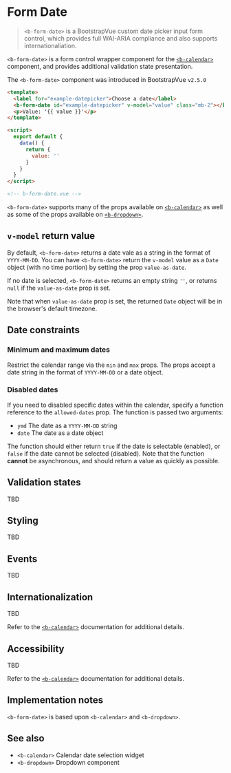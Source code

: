 # Form Date

> `<b-form-date>` is a BootstrapVue custom date picker input form control, which provides full
> WAI-ARIA compliance and also supports internationaliation.

`<b-form-date>` is a form control wrapper component for the [`<b-calendar>`](/docs/components/calendar)
component, and provides additional validation state presentation.

The `<b-form-date>` component was introduced in BootstrapVue `v2.5.0`

```html
<template>
  <label for="example-datepicker">Choose a date</label>
  <b-form-date id="example-datepicker" v-model="value" class="mb-2"></b-form-date>
  <p>Value: '{{ value }}'</p>
</template>

<script>
  export default {
    data() {
      return {
        value: ''
      }
    }
  }
</script>

<!-- b-form-date.vue -->
```

`<b-form-date>` supports many of the props available on [`<b-calendar>`](/docs/components/calendar)
as well as some of the props available on [`<b-dropdown>`](/docs/components/dropdown).

## `v-model` return value

By default, `<b-form-date>` returns a date vale as a string in the format of `YYYY-MM-DD`. You can
have `<b-form-date>` return the `v-model` value as a `Date` object (with no time portion) by setting
the prop `value-as-date`.

If no date is selected, `<b-form-date>` returns an empty string `''`, or returns `null` if the
`value-as-date` prop is set.

Note that when `value-as-date` prop is set, the returned `Date` object will be in the browser's
default timezone.

## Date constraints

### Minimum and maximum dates

Restrict the calendar range via the `min` and `max` props.  The props accept a date string in the
format of `YYYY-MM-DD` or a date object.

### Disabled dates

If you need to disabled specific dates within the calendar, specify a function reference to the
`allowed-dates` prop.  The function is passed two arguments:

- `ymd` The date as a `YYYY-MM-DD` string
- `date` The date as a date object

The function should either return `true` if the date is selectable (enabled), or `false` if the date
cannot be selected (disabled). Note that the function **cannot** be asynchronous, and should return a
value as quickly as possible.

## Validation states

TBD

## Styling

TBD

## Events

TBD

## Internationalization

TBD

Refer to the [`<b-calendar>`](/docs/components/calendar#internationalization) documentation for
additional details.

## Accessibility

TBD

Refer to the [`<b-calendar>`](/docs/components/calendar#accessibility) documentation for additional
details.

## Implementation notes

`<b-form-date>` is based upon `<b-calendar>` and `<b-dropdown>`.

## See also

- `<b-calendar>` Calendar date selection widget
- `<b-dropdown>` Dropdown component
